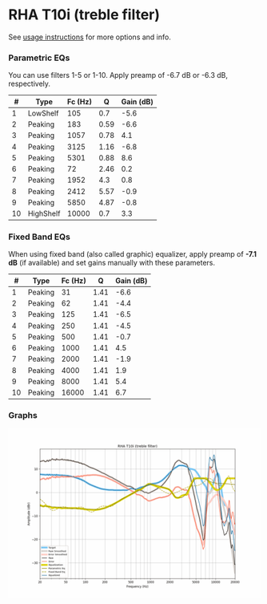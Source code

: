 # RHA T10i (treble filter)
See [usage instructions](https://github.com/jaakkopasanen/AutoEq#usage) for more options and info.

### Parametric EQs
You can use filters 1-5 or 1-10. Apply preamp of -6.7 dB or -6.3 dB, respectively.

|   # | Type      |   Fc (Hz) |    Q |   Gain (dB) |
|-----|-----------|-----------|------|-------------|
|   1 | LowShelf  |       105 | 0.7  |        -5.6 |
|   2 | Peaking   |       183 | 0.59 |        -6.6 |
|   3 | Peaking   |      1057 | 0.78 |         4.1 |
|   4 | Peaking   |      3125 | 1.16 |        -6.8 |
|   5 | Peaking   |      5301 | 0.88 |         8.6 |
|   6 | Peaking   |        72 | 2.46 |         0.2 |
|   7 | Peaking   |      1952 | 4.3  |         0.8 |
|   8 | Peaking   |      2412 | 5.57 |        -0.9 |
|   9 | Peaking   |      5850 | 4.87 |        -0.8 |
|  10 | HighShelf |     10000 | 0.7  |         3.3 |

### Fixed Band EQs
When using fixed band (also called graphic) equalizer, apply preamp of **-7.1 dB** (if available) and set gains manually with these parameters.

|   # | Type    |   Fc (Hz) |    Q |   Gain (dB) |
|-----|---------|-----------|------|-------------|
|   1 | Peaking |        31 | 1.41 |        -6.6 |
|   2 | Peaking |        62 | 1.41 |        -4.4 |
|   3 | Peaking |       125 | 1.41 |        -6.5 |
|   4 | Peaking |       250 | 1.41 |        -4.5 |
|   5 | Peaking |       500 | 1.41 |        -0.7 |
|   6 | Peaking |      1000 | 1.41 |         4.5 |
|   7 | Peaking |      2000 | 1.41 |        -1.9 |
|   8 | Peaking |      4000 | 1.41 |         1.9 |
|   9 | Peaking |      8000 | 1.41 |         5.4 |
|  10 | Peaking |     16000 | 1.41 |         6.7 |

### Graphs
![](./RHA%20T10i%20(treble%20filter).png)
